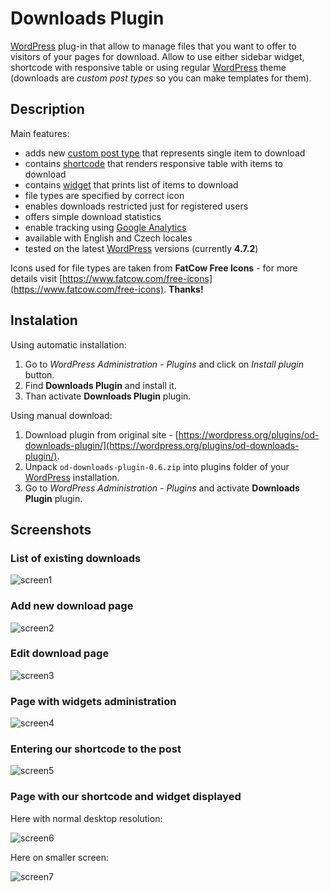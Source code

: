 # Downloads Plugin

[WordPress](https://wordpress.org/) plug-in that allow to manage files that you want to offer to visitors of your pages for download. Allow to use either sidebar widget, shortcode with responsive table or using regular [WordPress](https://wordpress.org/) theme (downloads are _custom post types_ so you can make templates for them).

## Description

Main features:

- adds new [custom post type](https://codex.wordpress.org/Post_Types#Custom_Post_Types) that represents single item to download
- contains [shortcode](https://codex.wordpress.org/Shortcode_API) that renders responsive table with items to download
- contains [widget](https://codex.wordpress.org/Widgets_API) that prints list of items to download
- file types are specified by correct icon
- enables downloads restricted just for registered users
- offers simple download statistics
- enable tracking using [Google Analytics](https://www.google.com/analytics/)
- available with English and Czech locales
- tested on the latest [WordPress](https://wordpress.org/) versions (currently __4.7.2__)

Icons used for file types are taken from __FatCow Free Icons__ - for more details visit [https://www.fatcow.com/free-icons](https://www.fatcow.com/free-icons). __Thanks!__

## Instalation

Using automatic installation:

1. Go to _WordPress Administration - Plugins_ and click on _Install plugin_ button.
2. Find __Downloads Plugin__ and install it.
3. Than activate __Downloads Plugin__ plugin.

Using manual download:

1. Download plugin from original site - [https://wordpress.org/plugins/od-downloads-plugin/](https://wordpress.org/plugins/od-downloads-plugin/).
2. Unpack `od-downloads-plugin-0.6.zip` into plugins folder of your [WordPress](https://wordpress.org/) installation.
3. Go to _WordPress Administration - Plugins_ and activate __Downloads Plugin__ plugin.

## Screenshots

### List of existing downloads

![screen1](screenshot-1.png "screen1")

### Add new download page

![screen2](screenshot-2.png "screen2")

### Edit download page

![screen3](screenshot-3.png "screen3")

### Page with widgets administration

![screen4](screenshot-4.png "screen4")

### Entering our shortcode to the post

![screen5](screenshot-5.png "screen5")

### Page with our shortcode and widget displayed

Here with normal desktop resolution:

![screen6](screenshot-6.png "screen6")

Here on smaller screen:

![screen7](screenshot-7.png "screen7")
